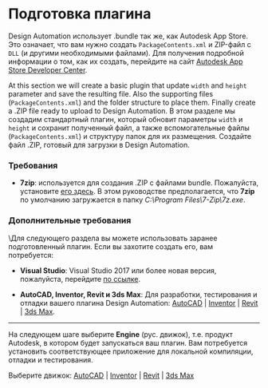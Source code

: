 # Подготовка плагина

Design Automation использует .bundle так же, как Autodesk App Store. Это означает, что вам нужно создать `PackageContents.xml` и ZIP-файл с` DLL` (и другими необходимыми файлами). Для получения подробной информации о том, как их создать, перейдите на сайт [Autodesk App Store Developer Center](https://www.autodesk.com/developer-network/app-store).

At this section we will create a basic plugin that update `width` and `height` parameter and save the resulting file. Also the supporting files (`PackageContents.xml`) and the folder structure to place them. Finally create a .ZIP file ready to upload to Design Automation. В этом разделе мы создадим стандартный плагин, который обновит параметры `width` и `height` и сохранит полученный файл, а также вспомогательные файлы (`PackageContents.xml`) и структуру папок для их размещения. Создайте файл .ZIP, готовый для загрузки в Design Automation.

### Требования

- **7zip**: используется для создания .ZIP с файлами bundle. Пожалуйста, установите [его здесь](https://www.7-zip.org/). В этом руководстве предполагается, что **7zip** по умолчанию загружается в папку _C:\Program Files\7-Zip\7z.exe_.

### Дополнительные требования

\Для следующего раздела вы можете использовать заранее подготовленный плагин. Если вы захотите создать его, вам потребуется:
- **Visual Studio**: Visual Studio 2017 или более новая версия, пожалуйста, перейдите [по ссылке](https://visualstudio.microsoft.com/vs/).

- **AutoCAD, Inventor, Revit и 3ds Max**: Для разработки, тестирования и отладки вашего плагина Design Automation: [AutoCAD](https://www.autodesk.com/products/autocad/overview) | [Inventor](https://www.autodesk.com/products/inventor/overview) | [Revit](https://www.autodesk.com/products/revit/overview) | [3ds Max](https://www.autodesk.com/products/3ds-max/overview).

***

На следующем шаге выберите **Engine** (рус. движок), т.е. продукт Autodesk, в котором будет запускаться ваш плагин. Вам потребуется установить соответствующее приложение для локальной компиляции, отладки и тестирования.

Выберите движок: [AutoCAD](/designautomation/appbundle/engines/autocad) | [Inventor](/designautomation/appbundle/engines/inventor) | [Revit](/designautomation/appbundle/engines/revit) | [3ds Max](/designautomation/appbundle/engines/max)
